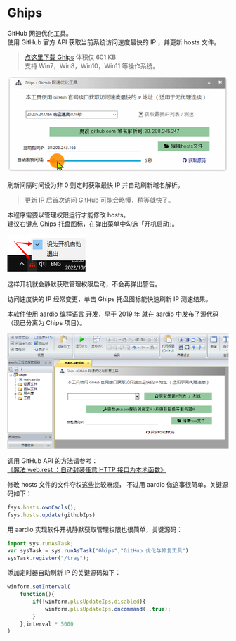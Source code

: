 # Ghips 
GitHub 网速优化工具。  
使用 GitHub 官方 API 获取当前系统访问速度最快的 IP ，并更新 hosts 文件。  

>[点这里下载 Ghips](https://github.com/aardio/Ghips/releases/download/1.2/Ghips1.2.7z) 体积仅 601 KB  
支持 Win7，Win8，Win10，Win11 等操作系统。  

![Ghips](./screenshots/Ghips1.gif)

刷新间隔时间设为非 0 则定时获取最快 IP 并自动刷新域名解析。
>更新 IP 后首次访问 GitHub 可能会略慢，稍等就快了。 

本程序需要以管理权限运行才能修改 hosts。  
建议右键点 Ghips 托盘图标，在弹出菜单中勾选「开机启动」。

![Ghips](./screenshots/menu.png)

这样开机就会静默获取管理权限启动，不会再弹出警告。

访问速度快的 IP 经常变更，单击 Ghips 托盘图标能快速刷新 IP 测速结果。   

 
本软件使用 [aardio 编程语言 ](https://www.aardio.com) 开发，早于 2019 年 就在 aardio 中发布了源代码（现已分离为 Chips 项目）。

![Ghips](./screenshots/Ghips.png)

调用 GitHub API 的方法请参考：  
[《魔法 web.rest ：自动封装任意 HTTP 接口为本地函数》](https://mp.weixin.qq.com/s/4mYRDnO49alwpQoBD_cILg)

修改 hosts 文件的文件夺权这些比较麻烦，
不过用 aardio 做这事很简单，关键源码如下：
```javascript
fsys.hosts.ownCacls();
fsys.hosts.update(githubIps)
```

用 aardio 实现软件开机静默获取管理权限也很简单，关键源码：
```javascript
import sys.runAsTask;
var sysTask = sys.runAsTask("Ghips","GitHub 优化与修复工具")
sysTask.register("/tray");
```

添加定时器自动刷新 IP 的关键源码如下：
```javascript
winform.setInterval( 
	function(){
		if(!winform.plusUpdateIps.disabled){
			winform.plusUpdateIps.oncommand(,,true);
		}
	},interval * 5000 
)
```

